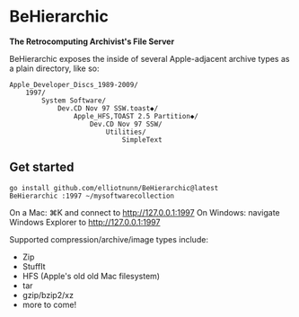 # BeHierarchic

**The Retrocomputing Archivist's File Server**

BeHierarchic exposes the inside of several Apple-adjacent archive types as a plain directory, like so:

```
Apple_Developer_Discs_1989-2009/
    1997/
        System Software/
            Dev.CD Nov 97 SSW.toast◆/
                Apple_HFS,TOAST 2.5 Partition◆/
                    Dev.CD Nov 97 SSW/
                        Utilities/
                            SimpleText
```

## Get started

```
go install github.com/elliotnunn/BeHierarchic@latest
BeHierarchic :1997 ~/mysoftwarecollection
```

On a Mac: ⌘K and connect to http://127.0.0.1:1997
On Windows: navigate Windows Explorer to http://127.0.0.1:1997

Supported compression/archive/image types include:

- Zip
- StuffIt
- HFS (Apple's old old Mac filesystem)
- tar
- gzip/bzip2/xz
- more to come!
